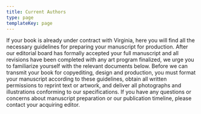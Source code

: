 ```yaml
---
title: Current Authors
type: page
templateKey: page
---
```

If your book is already under contract with Virginia, here you will find all the necessary guidelines for preparing your manuscript for production. After our editorial board has formally accepted your full manuscript and all revisions have been completed with any art program finalized, we urge you to familiarize yourself with the relevant documents below. Before we can transmit your book for copyediting, design and production, you must format your manuscript according to these guidelines, obtain all written permissions to reprint text or artwork, and deliver all photographs and illustrations conforming to our specifications. If you have any questions or concerns about manuscript preparation or our publication timeline, please contact your acquiring editor.